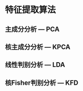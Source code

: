 # 特征提取算法<br />
## 主成分分析 — PCA<br />
## 核主成分分析 — KPCA<br />
## 线性判别分析 — LDA<br />
## 核Fisher判别分析 — KFD<br />
